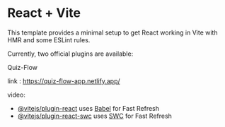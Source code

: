 # React + Vite

This template provides a minimal setup to get React working in Vite with HMR and some ESLint rules.

Currently, two official plugins are available:

Quiz-Flow


link : https://quiz-flow-app.netlify.app/

video: 




- [@vitejs/plugin-react](https://github.com/vitejs/vite-plugin-react/blob/main/packages/plugin-react/README.md) uses [Babel](https://babeljs.io/) for Fast Refresh
- [@vitejs/plugin-react-swc](https://github.com/vitejs/vite-plugin-react-swc) uses [SWC](https://swc.rs/) for Fast Refresh

